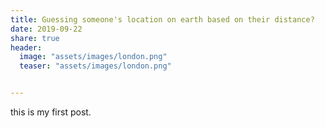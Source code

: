 ```yaml
---
title: Guessing someone's location on earth based on their distance?
date: 2019-09-22
share: true
header:
  image: "assets/images/london.png"
  teaser: "assets/images/london.png"


---
```



this is my first post.

